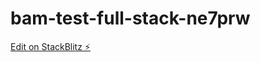 # bam-test-full-stack-ne7prw

[Edit on StackBlitz ⚡️](https://stackblitz.com/edit/bam-test-full-stack-ne7prw)